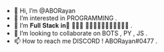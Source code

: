 - 👋 Hi, I’m @ABORayan
- 👀 I’m interested in PROGRAMMING .
- 🌱 I’m 𝐅𝐮𝐥𝐥 𝐒𝐭𝐚𝐜𝐤 𝐢𝐧 ً𝐖𝐞𝐛 𝐃𝐞𝐯𝐞𝐥𝐨𝐩𝐦𝐞𝐧𝐭 .
- 💞️ I’m looking to collaborate on BOTS , PY , JS   .
- 📫 How to reach me DISCORD ! ABORayan#0477 .

<!---
ABORayan/ABORayan is a ✨ special ✨ repository because its `README.md` (this file) appears on your GitHub profile.
You can click the Preview link to take a look at your changes.
--->
